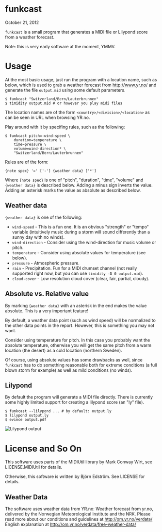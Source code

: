 # funkcast
October 21, 2012

`funkcast` is a small program that generates a MIDI file or Lilypond
score from a weather forecast.

Note: this is very early software at the moment, YMMV.

# Usage

At the most basic usage, just run the program with a location name,
such as below, which is used to grab a weather forecast from
http://www.yr.no/ and generate the file `output.mid` using some
default parameters.

    $ funkcast "Switzerland/Bern/Lauterbrunnen"
    $ timidity output.mid # or however you play midi files

The location names are of the form `<country>/<division>/<location>` as
can be seen in URL when browsing YR.no.

Play around with it by specifing rules, such as the following:

    $ funkcast pitch=-wind-speed \
        duration=temperature \
        time=pressure \
        volume=wind-direction* \
        "Switzerland/Bern/Lauterbrunnen"

Rules are of the form:

    {note spec} '=' ['-'] {weather data} ['*']

Where `{note spec}` is one of "pitch", "duration", "time", "volume"
and `{weather data}` is described below. Adding a minus sign inverts
the value. Adding an asterisk marks the value as absolute as described
below.

## Weather data

`{weather data}` is one of the following:

* `wind-speed` - This is a fun one. It is an obvious "strength" or "tempo" variable (intuitively music during a storm will sound differently than a sunny day with no winds).
* `wind-direction` - Consider using the wind-direction for music volume or pitch.
* `temperature` - Consider using absolute values for temperature (see below).
* `pressure` - Atmospheric pressure.
* `rain` - Precipitation. Fun for a MIDI drumset channel (not really supported right now, but you can use `timidity -D 0 output.mid`).
* `cloud-cover` - Low resolution cloud cover (clear, fair, partial, cloudy).

## Absolute vs. Relative value

By marking `{weather data}` with an asterisk in the end makes the
value absolute. This is a very important feature!

By default, a weather data point (such as wind speed) will be
normalized to the other data points in the report. However, this is
something you may not want.

Consider using temperature for pitch. In this case you probably want
the absolute temperature, otherwise you will get the same pitch from a
warm location (the desert) as a cold location (northern Sweden).

Of course, using absolute values has some drawbacks as well, since
`funkcast` has to do something reasonable both for extreme conditions
(a full blown storm for example) as well as mild conditions (no
winds).

## Lilypond

By default the program will generate a MIDI file directly. There is
currently some highly limited support for creating a lilypond score
(an "ly" file).

    $ funkcast --lilypond ... # by default: output.ly
    $ lilypond output.ly
    $ evince output.pdf

![Lilypond output](https://raw.github.com/bjornedstrom/funkcast/master/doc/lilypond.png)

# License and So On

This software uses parts of the MIDIUtil library by Mark Conway Wirt,
see LICENSE.MIDIUtil for details.

Otherwise, this software is written by Björn Edström. See LICENSE for
details.

## Weather Data

The software uses weather data from YR.no: Weather forecast from
yr.no, delivered by the Norwegian Meteorological Institute and the
NRK. Please read more about our conditions and guidelines at
http://om.yr.no/verdata/ English explanation at
http://om.yr.no/verdata/free-weather-data/
